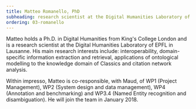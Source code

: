 ```yaml
---
title: Matteo Romanello, PhD
subheading: research scientist at the Digital Humanities Laboratory of EPFL in Lausanne
ordering: 03-romanello
---
```


Matteo holds a Ph.D. in Digital Humanities from King's College London and is a research scientist at the Digital Humanities Laboratory of EPFL in Lausanne. His main research interests include: interoperability, domain-specific information extraction and retrieval, applications of ontological modelling to the knowledge domain of Classics and citation network analysis.

Within impresso, Matteo is co-responsible, with Maud, of WP1 (Project Management), WP2 (System design and data management), WP4 (Annotation and benchmarking) and WP3.4 (Named Entity recognition and disambiguation). He will join the team in January 2018.

<!--[// EPFL web page](https://people.epfl.ch/matteo.romanello?lang=en) [LinkedIn](https://uk.linkedin.com/in/matteoromanello)-->